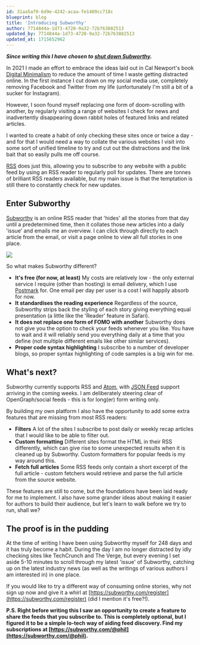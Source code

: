 ```yaml
---
id: 31aa5af0-6d9e-4242-acaa-fe1409cc718c
blueprint: blog
title: 'Introducing Subworthy'
author: 7714844a-1d73-4720-9a32-72b763882513
updated_by: 7714844a-1d73-4720-9a32-72b763882513
updated_at: 1715652962
---
```

_**Since writing this I have chosen to [shut down Subworthy](/blog/calling-time-on-subworthy).**_

In 2021 I made an effort to embrace the ideas laid out in Cal Newport's book [Digital Minimalism](https://www.calnewport.com/books/digital-minimalism/) to reduce the amount of time I waste getting distracted online. In the first instance I cut down on my social media use, completely removing Facebook and Twitter from my life (unfortunately I'm still a bit of a sucker for Instagram).

However, I soon found myself replacing one form of doom-scrolling with another, by regularly visiting a range of websites I check for news and inadvertently disappearing down rabbit holes of featured links and related articles.

I wanted to create a habit of only checking these sites once or twice a day - and for that I would need a way to collate the various websites I visit into some sort of unified timeline to try and cut out the distractions and the link bait that so easily pulls me off course.

[RSS](https://en.wikipedia.org/wiki/RSS) does just this, allowing you to subscribe to any website with a public feed by using an RSS reader to regularly poll for updates.  There are tonnes of brilliant RSS readers available, but my main issue is that the temptation is still there to constantly check for new updates.

## Enter Subworthy

[Subworthy](https://subworthy.com) is an online RSS reader that 'hides' all the stories from that day until a predetermined time, then it collates those new articles into a daily 'issue' and emails me an overview.  I can click through directly to each article from the email, or visit a page online to view all full stories in one place.

![](/storage/subworthy/feed.png)

So what makes Subworthy different?

- **It's free (for now, at least)**
  My costs are relatively low - the only external service I require (other than hosting) is email delivery, which I use [Postmark](https://postmarkapp.com) for.  One email per day per user is a cost I will happily absorb for now.
- **It standardises the reading experience**
  Regardless of the source, Subworthy strips back the styling of each story giving everything equal presentation (a little like the 'Reader' feature in Safari).
- **It does not replace one form of FOMO with another**
  Subworthy does not give you the option to check your feeds whenever you like.  You have to wait and it will reliably send you everything daily at a time that you define (not multiple different emails like other similar services).
- **Proper code syntax highlighting**
  I subscribe to a number of developer blogs, so proper syntax highlighting of code samples is a big win for me.

## What's next?

Subworthy currently supports RSS and [Atom](https://en.wikipedia.org/wiki/Atom_(Web_standard)), with [JSON Feed](https://www.jsonfeed.org) support arriving in the coming weeks.  I am deliberately steering clear of OpenGraph/social feeds - this is for long(er) form writing only.

By building my own platform I also have the opportunity to add some extra features that are missing from most RSS readers:

- **Filters**
  A lot of the sites I subscribe to post daily or weekly recap articles that I would like to be able to filter out.
- **Custom formatting**
  Different sites format the HTML in their RSS differently, which can give rise to some unexpected results when it is cleaned up by Subworthy. Custom formatters for popular feeds is my way around this.
- **Fetch full articles**
  Some RSS feeds only contain a short excerpt of the full article - custom fetchers would retrieve and parse the full article from the source website.

These features are still to come, but the foundations have been laid ready for me to implement. I also have some grander ideas about making it easier for authors to build their audience, but let's learn to walk before we try to run, shall we?

## The proof is in the pudding

At the time of writing I have been using Subworthy myself for 248 days and it has truly become a habit. During the day I am no longer distracted by idly checking sites like TechCrunch and The Verge, but every evening I set aside 5-10 minutes to scroll through my latest 'issue' of Subworthy, catching up on the latest industry news (as well as the writings of various authors I am interested in) in one place.

If you would like to try a different way of consuming online stories, why not sign up now and give it a whirl at [https://subworthy.com/register](https://subworthy.com/register) (did I mention it's free?!).

**P.S. Right before writing this I saw an opportunity to create a feature to share the feeds that you subscribe to.  This is completely optional, but I figured it to be a simple lo-tech way of aiding feed discovery. Find my subscriptions at [https://subworthy.com/@phil](https://subworthy.com/@phil).**